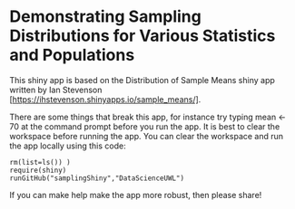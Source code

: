 # Demonstrating Sampling Distributions for Various Statistics and Populations

This shiny app is based on the Distribution of Sample Means shiny app written by Ian Stevenson [https://ihstevenson.shinyapps.io/sample_means/].  

There are some things that break this app, for instance try typing mean <- 70 at the command prompt before you run the app.  It is best to clear the workspace before running the app.  You can clear the workspace and run the app locally using this code:

```
rm(list=ls()) )
require(shiny)
runGitHub("samplingShiny","DataScienceUWL")
```

If you can make help make the app more robust, then please share!
